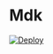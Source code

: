 # Mdk

[![Deploy](https://www.herokucdn.com/deploy/button.svg)](https://heroku.com/deploy?template=https://github.com/asdfafshhdhdkks/Mdk/)
